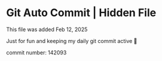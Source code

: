 # Git Auto Commit | Hidden File

This file was added Feb 12, 2025

Just for fun and keeping my daily git commit active 🤪

commit number: 142093
